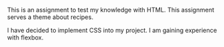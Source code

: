 This is an assignment to test my knowledge with HTML.
This assignment serves a theme about recipes.

I have decided to implement CSS into my project.
I am gaining experience with flexbox.
